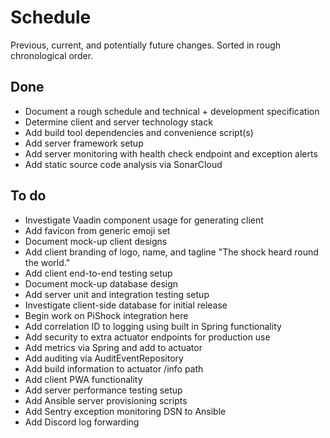 # Schedule

Previous, current, and potentially future changes.
Sorted in rough chronological order.

## Done

- Document a rough schedule and technical + development specification
- Determine client and server technology stack
- Add build tool dependencies and convenience script(s)
- Add server framework setup
- Add server monitoring with health check endpoint and exception alerts
- Add static source code analysis via SonarCloud

## To do

- Investigate Vaadin component usage for generating client
- Add favicon from generic emoji set
- Document mock-up client designs
- Add client branding of logo, name, and tagline "The shock heard round the world."
- Add client end-to-end testing setup
- Document mock-up database design
- Add server unit and integration testing setup
- Investigate client-side database for initial release
- Begin work on PiShock integration here
- Add correlation ID to logging using built in Spring functionality
- Add security to extra actuator endpoints for production use
- Add metrics via Spring and add to actuator
- Add auditing via AuditEventRepository
- Add build information to actuator /info path
- Add client PWA functionality
- Add server performance testing setup
- Add Ansible server provisioning scripts
- Add Sentry exception monitoring DSN to Ansible
- Add Discord log forwarding

